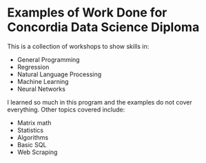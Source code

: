 # Examples of Work Done for Concordia Data Science Diploma

This is a collection of workshops to show skills in:
- General Programming
- Regression
- Natural Language Processing
- Machine Learning
- Neural Networks

I learned so much in this program and the examples do not cover everything.
Other topics covered include:
- Matrix math
- Statistics
- Algorithms
- Basic SQL
- Web Scraping
